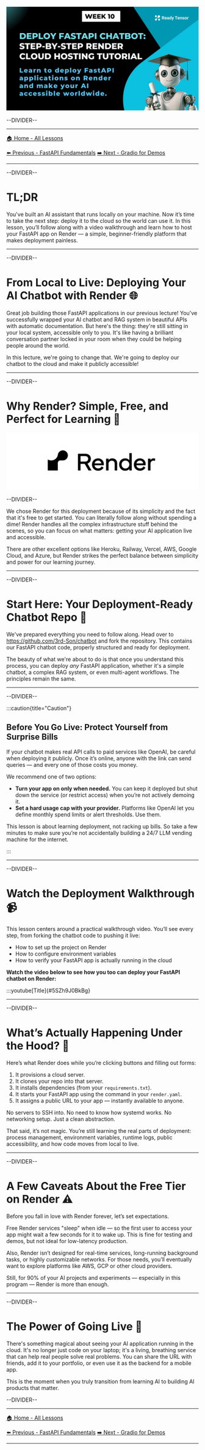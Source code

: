 ![AAIDC-wk10-l1b-render.jpeg](AAIDC-wk10-l1b-render.jpeg)

--DIVIDER--

---

[🏠 Home - All Lessons](https://app.readytensor.ai/hubs/ready_tensor_certifications)

[⬅️ Previous - FastAPI Fundamentals](https://app.readytensor.ai/publications/3FLDYUhZnlTu)
[➡️ Next - Gradio for Demos](https://app.readytensor.ai/publications/pZxv9sd7Bk75)

---

--DIVIDER--

# TL;DR

You've built an AI assistant that runs locally on your machine. Now it’s time to take the next step: deploy it to the cloud so the world can use it. In this lesson, you’ll follow along with a video walkthrough and learn how to host your FastAPI app on Render — a simple, beginner-friendly platform that makes deployment painless.

---

--DIVIDER--

# From Local to Live: Deploying Your AI Chatbot with Render 🌐

Great job building those FastAPI applications in our previous lecture! You've successfully wrapped your AI chatbot and RAG system in beautiful APIs with automatic documentation. But here's the thing: they're still sitting in your local system, accessible only to you. It's like having a brilliant conversation partner locked in your room when they could be helping people around the world.

In this lecture, we're going to change that. We're going to deploy our chatbot to the cloud and make it publicly accessible!

---

--DIVIDER--

# Why Render? Simple, Free, and Perfect for Learning 🎯

![render-logo.jpeg](render-logo.jpeg)

--DIVIDER--

We chose Render for this deployment because of its simplicity and the fact that it's free to get started. You can literally follow along without spending a dime! Render handles all the complex infrastructure stuff behind the scenes, so you can focus on what matters: getting your AI application live and accessible.

There are other excellent options like Heroku, Railway, Vercel, AWS, Google Cloud, and Azure, but Render strikes the perfect balance between simplicity and power for our learning journey.

---

--DIVIDER--

# Start Here: Your Deployment-Ready Chatbot Repo 🚀

We've prepared everything you need to follow along. Head over to https://github.com/3rd-Son/chatbot and fork the repository. This contains our FastAPI chatbot code, properly structured and ready for deployment.

The beauty of what we're about to do is that once you understand this process, you can deploy _any_ FastAPI application, whether it's a simple chatbot, a complex RAG system, or even multi-agent workflows. The principles remain the same.

---

--DIVIDER--

:::caution{title="Caution"}

 <h2>Before You Go Live: Protect Yourself from Surprise Bills</h2>
 
 If your chatbot makes real API calls to paid services like OpenAI, be careful when deploying it publicly. Once it’s online, anyone with the link can send queries — and every one of those costs you money.
 
 We recommend one of two options:
 
 - **Turn your app on only when needed.** You can keep it deployed but shut down the service (or restrict access) when you’re not actively demoing it.
 - **Set a hard usage cap with your provider.** Platforms like OpenAI let you define monthly spend limits or alert thresholds. Use them.
 
 This lesson is about learning deployment, not racking up bills. So take a few minutes to make sure you’re not accidentally building a 24/7 LLM vending machine for the internet.
 
 :::
 
 ---

--DIVIDER--

# Watch the Deployment Walkthrough 📹

This lesson centers around a practical walkthrough video. You’ll see every step, from forking the chatbot code to pushing it live:

- How to set up the project on Render
- How to configure environment variables
- How to verify your FastAPI app is actually running in the cloud

**Watch the video below to see how you too can deploy your FastAPI chatbot on Render:**

:::youtube[Title]{#5SZh9J0BkBg}

---

--DIVIDER--

# What’s Actually Happening Under the Hood? 🎩

Here’s what Render does while you’re clicking buttons and filling out forms:

1.  It provisions a cloud server.
2.  It clones your repo into that server.
3.  It installs dependencies (from your `requirements.txt`).
4.  It starts your FastAPI app using the command in your `render.yaml`.
5.  It assigns a public URL to your app — instantly available to anyone.

No servers to SSH into. No need to know how systemd works. No networking setup. Just a clean abstraction.

That said, it’s not magic. You’re still learning the real parts of deployment: process management, environment variables, runtime logs, public accessibility, and how code moves from local to live.

---

--DIVIDER--

# A Few Caveats About the Free Tier on Render ⚠️

Before you fall in love with Render forever, let’s set expectations.

Free Render services "sleep" when idle — so the first user to access your app might wait a few seconds for it to wake up. This is fine for testing and demos, but not ideal for low-latency production.

Also, Render isn’t designed for real-time services, long-running background tasks, or highly customizable networks. For those needs, you’ll eventually want to explore platforms like AWS, GCP or other cloud providers.

Still, for 90% of your AI projects and experiments — especially in this program — Render is more than enough.

---

--DIVIDER--

# The Power of Going Live 💪

There's something magical about seeing your AI application running in the cloud. It's no longer just code on your laptop; it's a living, breathing service that can help real people solve real problems. You can share the URL with friends, add it to your portfolio, or even use it as the backend for a mobile app.

This is the moment when you truly transition from learning AI to building AI products that matter.

--DIVIDER--

---

[🏠 Home - All Lessons](https://app.readytensor.ai/hubs/ready_tensor_certifications)

[⬅️ Previous - FastAPI Fundamentals](https://app.readytensor.ai/publications/3FLDYUhZnlTu)
[➡️ Next - Gradio for Demos](https://app.readytensor.ai/publications/pZxv9sd7Bk75)

---
